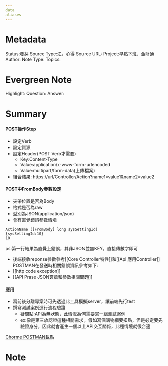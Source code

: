 ```yaml
---
data
aliases
---
```

# Metadata
Status:發芽
Source Type:江，心得
Source URL:
Project:早點下班、金財通
Author:
Note Type:
Topics:

# Evergreen Note
Highlight:
Question:
Answer:
# Summary
#### POST操作Step
  - 設定Verb
  - 設定資源
  - 設定Header(POST Verb才需要)
    - Key:Content-Type
    - Value:application/x-www-form-urlencoded
    - Value:multipart/form-data(上傳檔案)
  - 組合結果: https://url/Controller/Action?name1=value1&name2=value2
#### POST中FromBody參數設定
- 夾帶位置是否為Body
- 格式是否為raw
- 型別為JSON(application/json)
- 會有直覺錯誤參數情境
```
ActionName ([FromBody] long sysSettingId)
{sysSettingId:10}
10
```
ps:第一行結果為直覺上錯誤，其非JSON並無KEY，直接傳數字即可
- 後端接收reponse參數參考[[Core Controller特性]]和[[Api 應用Controller]]
POSTMAN在發送時相關錯誤資訊參考如下:
- [[http code exception]]
- [[API Prase JSON簽章和參數相關問題]]

#### 應用
- 寫前後分離專案時可先透過此工具模擬server，讓前端先行test
- 撰寫測試案例進行流程驗證
  - 疑問點:API為無狀態，此情況為何需要寫一組測試案例
  - ex:像是第三放認證這種相關需求，假如寫個購物網要扣點，但是必定要先驗證身分，因此就會產生一個以上API交互關係，此種情境就很合適

[Chorme POSTMAN載點](https://chrome.google.com/webstore/detail/postman/fhbjgbiflinjbdggehcddcbncdddomop?hl=zh-TW)
# Note

